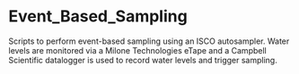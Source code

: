 # Event_Based_Sampling
Scripts to perform event-based sampling using an ISCO autosampler. Water levels are monitored via a Milone Technologies eTape and a Campbell Scientific datalogger is used to record water levels and trigger sampling.
